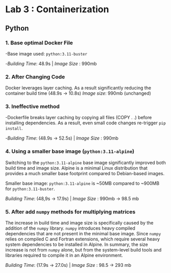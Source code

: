 # Lab 3 : Containerization

## Python

### 1. Base optimal Docker File

-Base image used: `python:3.11-buster`

-*Building Time*: 48.9s | *Image Size* : 990mb

### 2. After Changing Code

Docker leverages layer caching. As a result significantly reducing the container build time (48.9s -> 10.8s)
*Image size*: 990mb (unchanged)

### 3. Ineffective method


-Dockerfile breaks layer caching by copying all files (COPY . .) before installing dependencies.
As a result, even small code changes re-trigger `pip install`.

-*Building Time*: (48.9s -> 52.5s) | *Image Size* : 990mb

### 4. Using a smaller base image (`python:3.11-alpine`)

Switching to the `python:3.11-alpine` base image significantly improved both build time and image size.
Alpine is a minimal Linux distribution that provides a much smaller base footprint compared to Debian-based images.

Smaller base image: `python:3.11-alpine` is ~50MB compared to ~900MB for `python:3.11-buster`.


*Building Time*: (48,9s  -> 17.9s) |
*Image Size* : 990mb -> 98.5 mb

### 5. After add `numpy` methods for multiplying matrices

The increase in build time and image size is specifically caused by the addition of the `numpy` library.
`numpy` introduces heavy compiled dependencies that are not present in the minimal base image. Since `numpy` relies on 
compiled C and Fortran extensions, which require several heavy system dependencies to be installed in Alpine.
In summary, the size increase is not from `numpy` alone, but from the system-level build tools and libraries required to 
compile it in an Alpine environment.


*Building Time*: (17.9s  -> 27.0s) |
*Image Size* : 98.5 -> 293 mb